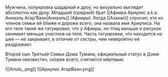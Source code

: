 Мужчина, полукровка шадаркай и дроу, но визуально выглядит абсолютно как дроу. 
Младший (средний) брат [[Афиира Ариулис a.k.a. Аннаэль Агар'Ваэн|Аннаэль]] (Афииры). Когда [[Азахал]] спросил, кто из членов семьи ей ближе и дороже всего, она назвала имя Ариулиса.
На его теле такие же татуировки, что у Афииры, но птиц меньше и рисунок занимает меньше участков на теле. Часть татуировки, что находится на шее — не закрывает, в отличие от сестры, чем невероятно её раздражает. 


Второй сын Третьей Семьи Дома Тумана, официальный статус в Доме Тумана неизвестен, скорее всего, считается мёртвым. 

![[Ariuls_.png]]
![[Ариулис АгарВаэн.png]]